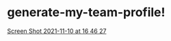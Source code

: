 # generate-my-team-profile!


[Screen Shot 2021-11-10 at 16 46 27](https://user-images.githubusercontent.com/39717428/141211616-173c4707-ae7f-4a25-95ea-07b3acf486b5.png)
